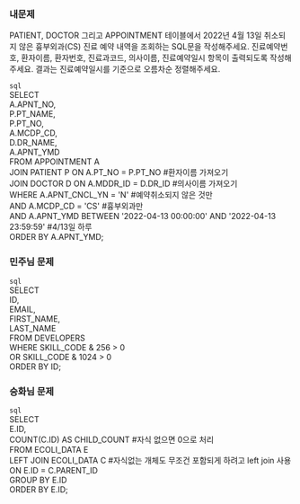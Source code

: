 
### 내문제 
PATIENT, DOCTOR 그리고 APPOINTMENT 테이블에서 2022년 4월 13일 취소되지 않은 흉부외과(CS) 진료 예약 내역을 조회하는 SQL문을 작성해주세요. 진료예약번호, 환자이름, 환자번호, 진료과코드, 의사이름, 진료예약일시 항목이 출력되도록 작성해주세요. 결과는 진료예약일시를 기준으로 오름차순 정렬해주세요.  

``sql``  
SELECT   
  A.APNT_NO,   
  P.PT_NAME,   
  P.PT_NO,   
  A.MCDP_CD,   
  D.DR_NAME,   
  A.APNT_YMD   
FROM APPOINTMENT A   
JOIN PATIENT P ON A.PT_NO = P.PT_NO #환자이름 가져오기    
JOIN DOCTOR D ON A.MDDR_ID = D.DR_ID #의사이름 가져오기    
WHERE A.APNT_CNCL_YN = 'N' #예약취소되지 않은 것만   
  AND A.MCDP_CD = 'CS' #흉부외과만   
  AND A.APNT_YMD BETWEEN '2022-04-13 00:00:00' AND '2022-04-13 23:59:59' #4/13일 하루    
ORDER BY A.APNT_YMD;   

### 민주님 문제 

``sql``    
SELECT   
  ID,   
  EMAIL,   
  FIRST_NAME,   
  LAST_NAME   
FROM DEVELOPERS   
WHERE SKILL_CODE & 256 > 0      
OR SKILL_CODE & 1024 > 0   
ORDER BY ID;   


### 승화님 문제 

``sql``   
SELECT    
  E.ID,   
  COUNT(C.ID) AS CHILD_COUNT #자식 없으면 0으로 처리    
FROM ECOLI_DATA E   
LEFT JOIN ECOLI_DATA C #자식없는 개체도 무조건 포함되게 하려고 left join 사용    
  ON E.ID = C.PARENT_ID   
GROUP BY E.ID   
ORDER BY E.ID;   
